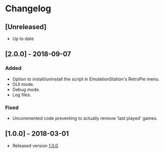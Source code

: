 # Changelog

## [Unreleased]

* Up to date

## [2.0.0] - 2018-09-07

### Added

* Option to install/uninstall the script in EmulationStation's RetroPie menu.
* GUI mode.
* Debug mode.
* Log files.

### Fixed

* Uncommented code preventing to actually remove 'last played' games.


## [1.0.0] - 2018-03-01

* Released version [1.0.0](https://github.com/hiulit/RetroPie-Limit-Last-Played-Games/releases/tag/1.0.0).
